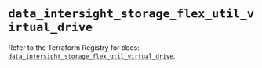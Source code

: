 # `data_intersight_storage_flex_util_virtual_drive`

Refer to the Terraform Registry for docs: [`data_intersight_storage_flex_util_virtual_drive`](https://registry.terraform.io/providers/ciscodevnet/intersight/1.0.71/docs/data-sources/storage_flex_util_virtual_drive).
